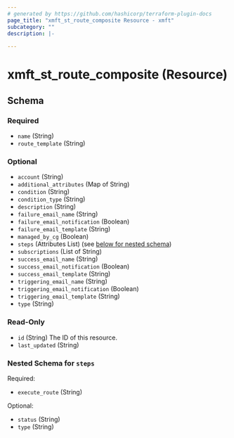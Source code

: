 ```yaml
---
# generated by https://github.com/hashicorp/terraform-plugin-docs
page_title: "xmft_st_route_composite Resource - xmft"
subcategory: ""
description: |-
  
---
```


# xmft_st_route_composite (Resource)





<!-- schema generated by tfplugindocs -->
## Schema

### Required

- `name` (String)
- `route_template` (String)

### Optional

- `account` (String)
- `additional_attributes` (Map of String)
- `condition` (String)
- `condition_type` (String)
- `description` (String)
- `failure_email_name` (String)
- `failure_email_notification` (Boolean)
- `failure_email_template` (String)
- `managed_by_cg` (Boolean)
- `steps` (Attributes List) (see [below for nested schema](#nestedatt--steps))
- `subscriptions` (List of String)
- `success_email_name` (String)
- `success_email_notification` (Boolean)
- `success_email_template` (String)
- `triggering_email_name` (String)
- `triggering_email_notification` (Boolean)
- `triggering_email_template` (String)
- `type` (String)

### Read-Only

- `id` (String) The ID of this resource.
- `last_updated` (String)

<a id="nestedatt--steps"></a>
### Nested Schema for `steps`

Required:

- `execute_route` (String)

Optional:

- `status` (String)
- `type` (String)

